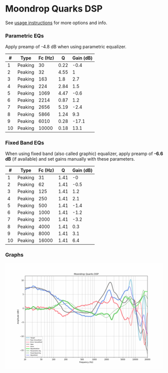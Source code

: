 # Moondrop Quarks DSP
See [usage instructions](https://github.com/jaakkopasanen/AutoEq#usage) for more options and info.

### Parametric EQs
Apply preamp of -4.8 dB when using parametric equalizer.

|   # | Type    |   Fc (Hz) |    Q |   Gain (dB) |
|-----|---------|-----------|------|-------------|
|   1 | Peaking |        30 | 0.22 |        -0.4 |
|   2 | Peaking |        32 | 4.55 |         1   |
|   3 | Peaking |       163 | 1.8  |         2.7 |
|   4 | Peaking |       224 | 2.84 |         1.5 |
|   5 | Peaking |      1069 | 4.47 |        -0.6 |
|   6 | Peaking |      2214 | 0.87 |         1.2 |
|   7 | Peaking |      2656 | 5.19 |        -2.4 |
|   8 | Peaking |      5866 | 1.24 |         9.3 |
|   9 | Peaking |      6010 | 0.28 |       -17.1 |
|  10 | Peaking |     10000 | 0.18 |        13.1 |

### Fixed Band EQs
When using fixed band (also called graphic) equalizer, apply preamp of **-6.6 dB** (if available) and set gains manually with these parameters.

|   # | Type    |   Fc (Hz) |    Q |   Gain (dB) |
|-----|---------|-----------|------|-------------|
|   1 | Peaking |        31 | 1.41 |        -0   |
|   2 | Peaking |        62 | 1.41 |        -0.5 |
|   3 | Peaking |       125 | 1.41 |         1.2 |
|   4 | Peaking |       250 | 1.41 |         2.1 |
|   5 | Peaking |       500 | 1.41 |        -1.4 |
|   6 | Peaking |      1000 | 1.41 |        -1.2 |
|   7 | Peaking |      2000 | 1.41 |        -3.2 |
|   8 | Peaking |      4000 | 1.41 |         0.3 |
|   9 | Peaking |      8000 | 1.41 |         3.1 |
|  10 | Peaking |     16000 | 1.41 |         6.4 |

### Graphs
![](./Moondrop%20Quarks%20DSP.png)
